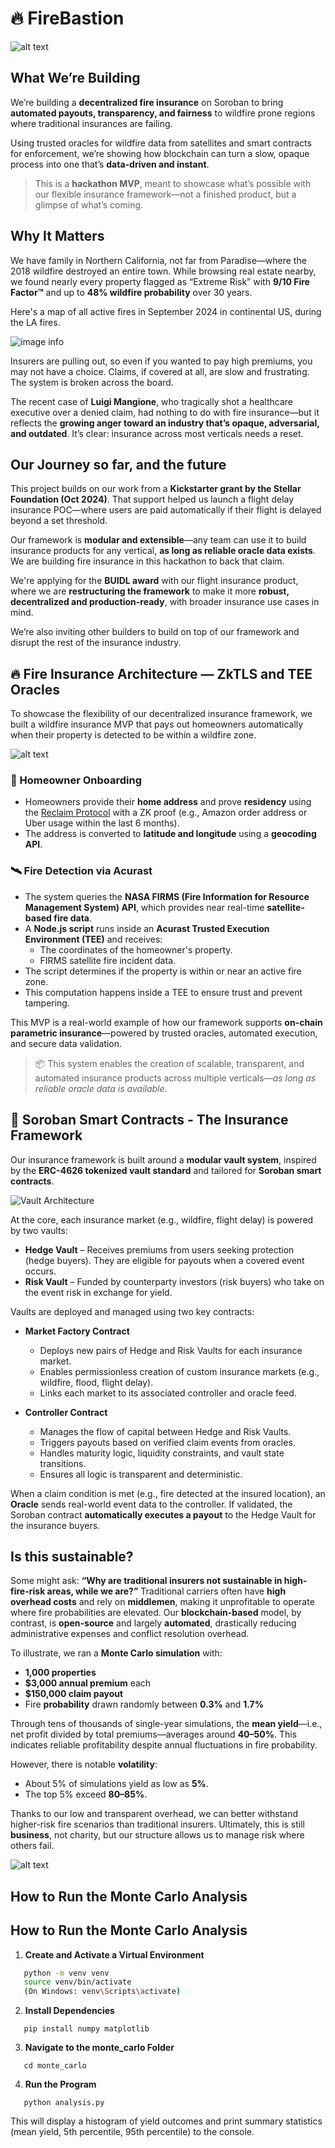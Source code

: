 # 🔥 FireBastion

![alt text](images/cover.png)

## What We’re Building

We’re building a **decentralized fire insurance** on Soroban to bring **automated payouts, transparency, and fairness** to wildfire prone regions where traditional insurances are failing.

Using trusted oracles for wildfire data from satellites and smart contracts for enforcement, we’re showing how blockchain can turn a slow, opaque process into one that’s **data-driven and instant**. 

>This is a **hackathon MVP**, meant to showcase what’s possible with our flexible insurance framework—not a finished product, but a glimpse of what’s coming.


## Why It Matters

We have family in Northern California, not far from Paradise—where the 2018 wildfire destroyed an entire town. While browsing real estate nearby, we found nearly every property flagged as “Extreme Risk” with **9/10 Fire Factor™** and up to **48% wildfire probability** over 30 years.

Here's a map of all active fires in September 2024 in continental US, during the LA fires. 

![image info](images/fire_map.png)

Insurers are pulling out, so even if you wanted to pay high premiums, you may not have a choice. Claims, if covered at all, are slow and frustrating. The system is broken across the board.

The recent case of **Luigi Mangione**, who tragically shot a healthcare executive over a denied claim, had nothing to do with fire insurance—but it reflects the **growing anger toward an industry that’s opaque, adversarial, and outdated**. It’s clear: insurance across most verticals needs a reset.

## Our Journey so far, and the future

This project builds on our work from a **Kickstarter grant by the Stellar Foundation (Oct 2024)**. That support helped us launch a flight delay insurance POC—where users are paid automatically if their flight is delayed beyond a set threshold.

Our framework is **modular and extensible**—any team can use it to build insurance products for any vertical, **as long as reliable oracle data exists**. We are building fire insurance in this hackathon to back that claim.

We're applying for the **BUIDL award** with our flight insurance product, where we are **restructuring the framework** to make it more **robust, decentralized and production-ready**, with broader insurance use cases in mind. 

We’re also inviting other builders to build on top of our framework and disrupt the rest of the insurance industry.

## 🔥 Fire Insurance Architecture — ZkTLS and TEE Oracles

To showcase the flexibility of our decentralized insurance framework, we built a wildfire insurance MVP that pays out homeowners automatically when their property is detected to be within a wildfire zone.

![alt text](images/fire_insurance.png)

### 🏡 Homeowner Onboarding

- Homeowners provide their **home address** and prove **residency** using the [Reclaim Protocol](https://reclaimprotocol.org/) with a ZK proof (e.g., Amazon order address or Uber usage within the last 6 months).
- The address is converted to **latitude and longitude** using a **geocoding API**.

### 🛰️ Fire Detection via Acurast

- The system queries the **NASA FIRMS (Fire Information for Resource Management System) API**, which provides near real-time **satellite-based fire data**.
- A **Node.js script** runs inside an **Acurast Trusted Execution Environment (TEE)** and receives:
  - The coordinates of the homeowner's property.
  - FIRMS satellite fire incident data.
- The script determines if the property is within or near an active fire zone.
- This computation happens inside a TEE to ensure trust and prevent tampering.

This MVP is a real-world example of how our framework supports **on-chain parametric insurance**—powered by trusted oracles, automated execution, and secure data validation. 

> 📦 This system enables the creation of scalable, transparent, and automated insurance products across multiple verticals—*as long as reliable oracle data is available*.

## 🧠 Soroban Smart Contracts - The Insurance Framework

Our insurance framework is built around a **modular vault system**, inspired by the **ERC-4626 tokenized vault standard** and tailored for **Soroban smart contracts**.

![Vault Architecture](images/architecture.png)

At the core, each insurance market (e.g., wildfire, flight delay) is powered by two vaults:

- **Hedge Vault** – Receives premiums from users seeking protection (hedge buyers). They are eligible for payouts when a covered event occurs.
- **Risk Vault** – Funded by counterparty investors (risk buyers) who take on the event risk in exchange for yield.

Vaults are deployed and managed using two key contracts:

- **Market Factory Contract**
  - Deploys new pairs of Hedge and Risk Vaults for each insurance market.
  - Enables permissionless creation of custom insurance markets (e.g., wildfire, flood, flight delay).
  - Links each market to its associated controller and oracle feed.

- **Controller Contract**
  - Manages the flow of capital between Hedge and Risk Vaults.
  - Triggers payouts based on verified claim events from oracles.
  - Handles maturity logic, liquidity constraints, and vault state transitions.
  - Ensures all logic is transparent and deterministic.

When a claim condition is met (e.g., fire detected at the insured location), an **Oracle** sends real-world event data to the controller. If validated, the Soroban contract **automatically executes a payout** to the Hedge Vault for the insurance buyers. 

## Is this sustainable?

Some might ask: **“Why are traditional insurers not sustainable in high-fire-risk areas, while we are?”** Traditional carriers often have **high overhead costs** and rely on **middlemen**, making it unprofitable to operate where fire probabilities are elevated. Our **blockchain-based** model, by contrast, is **open-source** and largely **automated**, drastically reducing administrative expenses and conflict resolution overhead.

To illustrate, we ran a **Monte Carlo simulation** with:
- **1,000 properties**  
- **\$3,000 annual premium** each  
- **\$150,000 claim payout**  
- Fire **probability** drawn randomly between **0.3%** and **1.7%**  

Through tens of thousands of single-year simulations, the **mean yield**—i.e., net profit divided by total premiums—averages around **40–50%**. This indicates reliable profitability despite annual fluctuations in fire probability.

However, there is notable **volatility**:
- About 5% of simulations yield as low as **5%**.
- The top 5% exceed **80–85%**.

Thanks to our low and transparent overhead, we can better withstand higher-risk fire scenarios than traditional insurers. Ultimately, this is still **business**, not charity, but our structure allows us to manage risk where others fail.


![alt text](image.png)

## How to Run the Monte Carlo Analysis

## How to Run the Monte Carlo Analysis

1. **Create and Activate a Virtual Environment**  
```bash
   python -m venv venv  
   source venv/bin/activate  
   (On Windows: venv\Scripts\activate)
```   

2. **Install Dependencies**  
```
   pip install numpy matplotlib
```   

3. **Navigate to the monte_carlo Folder** 
```
   cd monte_carlo
```   

4. **Run the Program**  
```
   python analysis.py  
```   

This will display a histogram of yield outcomes and print summary statistics (mean yield, 5th percentile, 95th percentile) to the console.